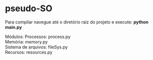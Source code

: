 # pseudo-SO
Para compilar navegue até o diretório raiz do projeto e execute:
<strong>python main.py</strong>

Módulos:
    Processos: process.py \
    Memória: memory.py \
    Sistema de arquivos: fileSys.py \
    Recursos: resources.py
